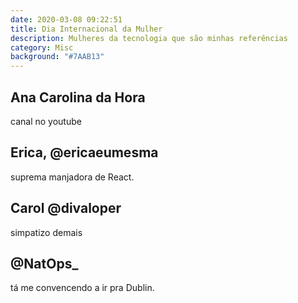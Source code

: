 ```yaml
---
date: 2020-03-08 09:22:51
title: Dia Internacional da Mulher
description: Mulheres da tecnologia que são minhas referências
category: Misc
background: "#7AAB13"
---
```


## Ana Carolina da Hora

canal no youtube

## Erica, @ericaeumesma

suprema manjadora de React.

## Carol @divaloper

simpatizo demais

## @NatOps_

tá me convencendo a ir pra Dublin.
